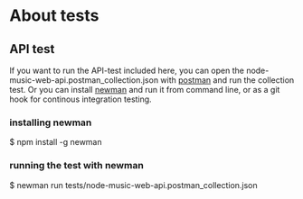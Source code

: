 # About tests

## API test
If you want to run the API-test included here, you can open the node-music-web-api.postman_collection.json with [postman](https://www.postman.com/) and run the collection test. Or you can install [newman](https://www.npmjs.com/package/newman) and run it from command line, or as a git hook for continous integration testing.

### installing newman
$ npm install -g newman

### running the test with newman
$ newman run tests/node-music-web-api.postman_collection.json

